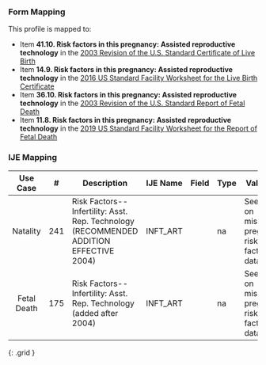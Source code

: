### Form Mapping
This profile is mapped to:
 * Item **41.10. Risk factors in this pregnancy: Assisted reproductive technology** in the [2003 Revision of the U.S. Standard Certificate of Live Birth](https://www.cdc.gov/nchs/data/dvs/birth11-03final-ACC.pdf)
 * Item **14.9. Risk factors in this pregnancy: Assisted reproductive technology** in the [2016 US Standard Facility Worksheet for the Live Birth Certificate](https://www.cdc.gov/nchs/data/dvs/facility-worksheet-2016-508.pdf)
 * Item **36.10. Risk factors in this pregnancy: Assisted reproductive technology** in the [2003 Revision of the U.S. Standard Report of Fetal Death](https://www.cdc.gov/nchs/data/dvs/FDEATH11-03finalACC.pdf)
 * Item **11.8. Risk factors in this pregnancy: Assisted reproductive technology** in the [2019 US Standard Facility Worksheet for the Report of Fetal Death](https://www.cdc.gov/nchs/data/dvs/fetal-death-facility-worksheet-2019-508.pdf)

### IJE Mapping

| **Use Case** |  **#**   |  **Description**  | **IJE Name**  |  **Field**  |  **Type**  | **Value Set**  |
| :---------: | --------------- | ------------ | ------------- | ---------- | ---------- | -------------- |
| Natality | 241 | Risk Factors--Infertility: Asst. Rep. Technology  (RECOMMENDED ADDITION EFFECTIVE 2004) | INFT_ART |  |na |See [Note on missing pregnancy risk factors data] |
| Fetal Death | 175 | Risk Factors--Infertility: Asst. Rep. Technology (added after 2004) | INFT_ART |  |na |See [Note on missing pregnancy risk factors data] |
{: .grid }
